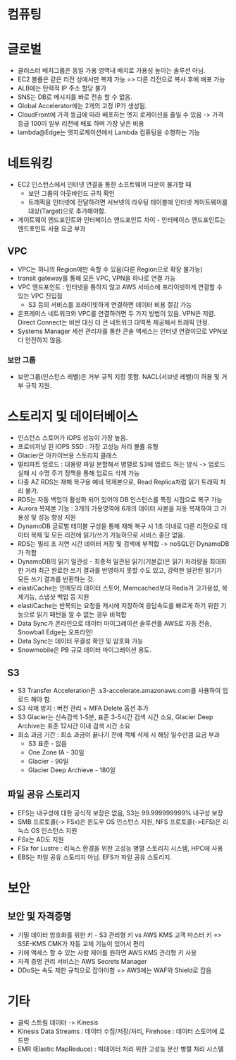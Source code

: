 # 컴퓨팅

# 글로벌
- 클러스터 배치그룹은 동일 가용 영역내 배치로 가용성 높이는 솔루션 아님.
- EC2 볼륨은 같은 리전 상에서만 복제 가능 => 다른 리전으로 복사 후에 배포 가능
- ALB에는 탄력적 IP 주소 할당 불가
- SNS는 DB로 메시지를 바로 전송 할 수 없음.
- Global Accelerator에는 2개의 고정 IP가 생성됨.
- CloudFront에 가격 등급에 따라 배포하는 엣지 로케이션을 줄일 수 있음 -> 가격 등급 100이 일부 리전에 배포 하며 가장 낮은 비용
- lambda@Edge는 엣지로케이션에서 Lambda 컴퓨팅을 수행하는 기능

# 네트워킹
- EC2 인스턴스에서 인터넷 연결을 통한 소프트웨어 다운이 불가할 때
	- 보안 그룹의 아웃바인드 규칙 확인
	- 트래픽을 인터넷에 전달하려면 서브넷의 라우팅 테이블에 인터넷 게이트웨이를 대상(Target)으로 추가해야함.
- 게이트웨이 엔드포인트와 인터페이스 엔드포인트 차이 - 인터페이스 엔드포인트는 엔드포인트 사용 요금 부과

## VPC
- VPC는 하나의 Region에만 속할 수 있음(다른 Region으로 확장 불가능)
- transit gateway를 통해 모든 VPC, VPN을 하나로 연결 가능 
- VPC 엔드포인트 : 인터넷을 통하지 않고 AWS 서비스에 프라이빗하게 연결할 수 있는 VPC 진입점
	- S3 등의 서비스를 프라이빗하게 연결하면 데이터 비용 절감 가능
- 온프레미스 네트워크와 VPC를 연결하려면 두 가지 방법이 있음. VPN은 저렴. Direct Connect는 비싼 대신 더 큰 네트워크 대역폭 제공해서 트래픽 안정.
- Systems Manager 세션 관리자를 통한 콘솔 액세스는 인터넷 연결이므로 VPN보다 안전하지 않음.


### 보안 그룹
- 보안그룹(인스턴스 레벨)은 거부 규칙 지정 못함. NACL(서브넷 레벨)이 허용 및 거부 규칙 지원. 


# 스토리지 및 데이터베이스
- 인스턴스 스토어가 IOPS 성능이 가장 높음.
- 프로비저닝 된 IOPS SSD : 가장 고성능 처리 볼륨 유형
- Glacier은 아카이브용 스토리지 클래스
- 멀티파트 업로드 : 대용량 파일 분할해서 병렬로 S3에 업로드 하는 방식 -> 업로드 실패 시 수명 주기 정책을 통해 업로드 삭제 가능
- 다중 AZ RDS는 재해 복구용 예비 복제본으로, Read Replica처럼 읽기 트래픽 처리 불가.
- RDS는 자동 백업이 활성화 되어 있어야 DB 인스턴스를 특정 시점으로 복구 가능
- Aurora 복제본 기능 : 3개의 가용영역에 6개의 데이터 사본을 자동 복제하여 고 가용성 및 성능 향상 지원
- DynamoDB 글로벌 테이블 구성을 통해 재해 복구 시 1초 이내로 다른 리전으로 데이터 복제 및 모든 리전에 읽기/쓰기 가능하므로 서비스 중단 없음.
- RDS는 밀리 초 지연 시간 데이터 저장 및 검색에 부적합 -> noSQL인 DynamoDB가 적합
- DynamoDB의 읽기 일관성 - 최종적 일관된 읽기(기본값)은 읽기 처리량을 최대화 한 거라 최근 완료한 쓰기 결과를 반영하지 못할 수도 있고, 강력한 일관된 읽기가 모든 쓰기 결과를 반환하는 것.
- elastiCache는 인메모리 데이터 스토어, Memcached보다 Redis가 고가용성, 복제기능, 스냅샷 백업 등 지원
- elastiCache는 반복되는 요청을 캐시에 저장하여 응답속도를 빠르게 하기 위한 기능으로 읽기 패턴을 알 수 없는 경우 비적합
- Data Sync가 온라인으로 데이터 마이그레이션 솔루션를 AWS로 자동 전송, Snowball Edge는 오프라인!
- Data Sync는 데이터 무결성 확인 및 암호화 가능
- Snowmobile은 PB 규모 데이터 마이그레이션 용도.

## S3
- S3 Transfer Acceleration은 <bucket>.s3-accelerate.amazonaws.com를 사용하여 업로드 해야 함.
- S3 삭제 방지 : 버전 관리 + MFA Delete 옵션 추가
- S3 Glacier는 신속검색 1-5분, 표준 3-5시간 검색 시간 소요, Glacier Deep Archive는 표준 12시간 이내 검색 시간 소요
- 최소 과금 기간 : 최소 과금이 끝나기 전에 객체 삭제 시 해당 일수만큼 요금 부과
	- S3 표준 - 없음
	- One Zone IA - 30일
	- Glacier - 90일
	- Glacier Deep Archieve - 180일 

## 파일 공유 스토리지
- EFS는 내구성에 대한 공식적 보장은 없음, S3는 99.999999999% 내구성 보장
- SMB 프로토콜(-> FSx)은 윈도우 OS 인스턴스 지원, NFS 프로토콜(->EFS)은 리눅스 OS 인스턴스 지원
- FSx는 AD도 지원
- FSx for Lustre : 리눅스 환경을 위한 고성능 병렬 스토리지 시스템, HPC에 사용
- EBS는 파일 공유 스토리지 아님. EFS가 파일 공유 스토리지.

# 보안
## 보안 및 자격증명
- 기밀 데이터 암호화를 위한 키 - S3 관리형 키 vs AWS KMS 고객 마스터 키 => SSE-KMS CMK가 자동 교체 기능이 있어서 편리
- 키에 액세스 할 수 있는 사람 제어를 원하면 AWS KMS 관리형 키 사용
- 자격 증명 관리 서비스는 AWS Secrets Manager
- DDoS는 속도 제한 규칙으로 잡아야함 => AWS에는 WAF와 Shield로 잡음


# 기타
- 클릭 스트림 데이터 -> Kinesis
- Kinesis Data Streams : 데이터 수집/저장/처리, Firehose : 데이터 스토어에 로드만
- EMR (Elastic MapReduce) : 빅데이터 처리 위한 고성능 분산 병렬 처리 시스템 
<!--stackedit_data:
eyJoaXN0b3J5IjpbLTY0MTQ1NjcwNCwtNDU0OTk2NTg3LC0xMj
MwMzYyNzE4LDExMDIwMjI4MjcsNjk2NjM3MTMxLC0yMDkzMDA3
MjY4LC03NjI0NzQ0NjUsMTQyOTQ2NzU5NiwtMTA1ODg4MTc4LC
0xNTAzNjc5ODg5LDE2OTk5MDU5NDksNjc3MTAzOTg4LDM2MTcx
NTY5NCwxMTc0OTY2OTc5LDE0ODI5ODcwMiwxMDk0NTc5ODA3LD
U5OTI0OTQxLDY1NTI5NjQ1NiwtNzY2OTE3MzgxLC0xMDQ5OTA5
Njc1XX0=
-->